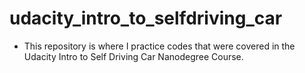 # udacity_intro_to_selfdriving_car
- This repository is where I practice codes that were covered in the Udacity Intro to Self Driving Car Nanodegree Course.
